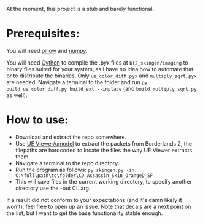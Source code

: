 At the moment, this project is a stub and barely functional.

# Prerequisites:

You will need [pillow](https://pypi.org/project/Pillow/) and [numpy](https://pypi.org/project/numpy/).

You will need [Cython](https://pypi.org/project/Cython/) to compile the .pyx files at `bl2_skingen/imaging` to binary files suited for your system, as I have no idea how to automate that or to distribute the binaries.
Only `ue_color_diff.pyx` and `multiply_sqrt.pyx` are needed.
Navigate a terminal to the folder and run `py build_ue_color_diff.py build_ext --inplace` (and `build_multiply_sqrt.py` as well).

# How to use:
 * Download and extract the repo somewhere.
 * Use [UE Viewer/umodel](https://www.gildor.org/en/projects/umodel) to extract the packets from Borderlands 2, the filepaths are hardcoded to locate the files the way UE Viewer extracts them.
 * Navigate a terminal to the repo directory.
 * Run the program as follows: `py skingen.py -in C:\full\path\to\folder\CD_Assassin_Skin_OrangeD_SF`
  * This will save files in the current working directory, to specify another directory use the -out CL arg.

If a result did not conform to your expectations (and it's damn likely it won't), feel free to open up an issue. Note that decals are a next point on the list, but I want to get the base functionality stable enough.
